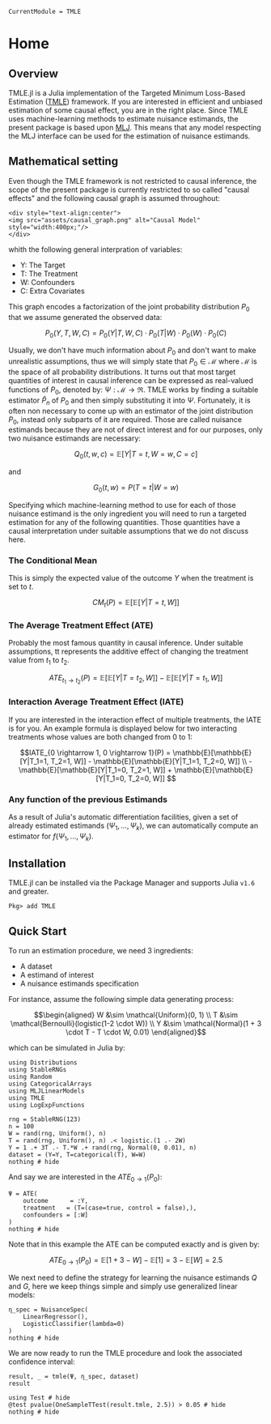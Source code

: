 ```@meta
CurrentModule = TMLE
```

# Home

## Overview

TMLE.jl is a Julia implementation of the Targeted Minimum Loss-Based Estimation ([TMLE](https://link.springer.com/book/10.1007/978-1-4419-9782-1)) framework. If you are interested in efficient and unbiased estimation of some causal effect, you are in the right place. Since TMLE uses machine-learning methods to estimate nuisance estimands, the present package is based upon [MLJ](https://alan-turing-institute.github.io/MLJ.jl/dev/). This means that any model respecting the MLJ interface can be used for the estimation of nuisance estimands.

## Mathematical setting

Even though the TMLE framework is not restricted to causal inference, the scope of the present package is currently restricted to so called "causal effects" and the following causal graph is assumed throughout:

```@raw html
<div style="text-align:center">
<img src="assets/causal_graph.png" alt="Causal Model" style="width:400px;"/>
</div>
```

whith the following general interpration of variables:

- Y: The Target
- T: The Treatment
- W: Confounders
- C: Extra Covariates

This graph encodes a factorization of the joint probability distribution $P_0$ that we assume generated the observed data:

```math
P_0(Y, T, W, C) = P_0(Y|T, W, C) \cdot P_0(T|W) \cdot P_0(W) \cdot P_0(C)
```

Usually, we don't have much information about $P_0$ and don't want to make unrealistic assumptions, thus we will simply state that $P_0 \in \mathcal{M}$ where $\mathcal{M}$ is the space of all probability distributions. It turns out that most target quantities of interest in causal inference can be expressed as real-valued functions of $P_0$, denoted by: $\Psi:\mathcal{M} \rightarrow \Re$. TMLE works by finding a suitable estimator $\hat{P}_n$ of $P_0$ and then simply substituting it into $\Psi$. Fortunately, it is often non necessary to come up with an estimator of the joint distribution $P_0$, instead only subparts of it are required. Those are called nuisance estimands because they are not of direct interest and for our purposes, only two nuisance estimands are necessary:

```math
Q_0(t, w, c) = \mathbb{E}[Y|T=t, W=w, C=c]
```

and

```math
G_0(t, w) = P(T=t|W=w)
```

Specifying which machine-learning method to use for each of those nuisance estimand is the only ingredient you will need to run a targeted estimation for any of the following quantities. Those quantities have a causal interpretation under suitable assumptions that we do not discuss here.

### The Conditional Mean

This is simply the expected value of the outcome $Y$ when the treatment is set to $t$.

```math
CM_t(P) = \mathbb{E}[\mathbb{E}[Y|T=t, W]]
```

### The Average Treatment Effect (ATE)

Probably the most famous quantity in causal inference. Under suitable assumptions, tt represents the additive effect of changing the treatment value from $t_1$ to $t_2$.

```math
ATE_{t_1 \rightarrow t_2}(P) = \mathbb{E}[\mathbb{E}[Y|T=t_2, W]] - \mathbb{E}[\mathbb{E}[Y|T=t_1, W]]
```

### Interaction Average Treatment Effect (IATE)

If you are interested in the interaction effect of multiple treatments, the IATE is for you. An example formula is displayed below for two interacting treatments whose values are both changed from $0$ to $1$:

```math
IATE_{0 \rightarrow 1, 0 \rightarrow 1}(P) = \mathbb{E}[\mathbb{E}[Y|T_1=1, T_2=1, W]] - \mathbb{E}[\mathbb{E}[Y|T_1=1, T_2=0, W]]  \\
- \mathbb{E}[\mathbb{E}[Y|T_1=0, T_2=1, W]] + \mathbb{E}[\mathbb{E}[Y|T_1=0, T_2=0, W]] 
```

### Any function of the previous Estimands

As a result of Julia's automatic differentiation facilities, given a set of already estimated estimands $(\Psi_1, ..., \Psi_k)$, we can automatically compute an estimator for $f(\Psi_1, ..., \Psi_k)$.

## Installation

TMLE.jl can be installed via the Package Manager and supports Julia `v1.6` and greater.

```Pkg
Pkg> add TMLE
```

## Quick Start

To run an estimation procedure, we need 3 ingredients:

- A dataset
- A estimand of interest
- A nuisance estimands specification

For instance, assume the following simple data generating process:

```math
\begin{aligned}
W  &\sim \mathcal{Uniform}(0, 1) \\
T  &\sim \mathcal{Bernoulli}(logistic(1-2 \cdot W)) \\
Y  &\sim \mathcal{Normal}(1 + 3 \cdot T - T \cdot W, 0.01)
\end{aligned}
```

which can be simulated in Julia by:

```@example quick-start
using Distributions
using StableRNGs
using Random
using CategoricalArrays
using MLJLinearModels
using TMLE
using LogExpFunctions

rng = StableRNG(123)
n = 100
W = rand(rng, Uniform(), n)
T = rand(rng, Uniform(), n) .< logistic.(1 .- 2W)
Y = 1 .+ 3T .- T.*W .+ rand(rng, Normal(0, 0.01), n)
dataset = (Y=Y, T=categorical(T), W=W)
nothing # hide
```

And say we are interested in the $ATE_{0 \rightarrow 1}(P_0)$:

```@example quick-start
Ψ = ATE(
    outcome      = :Y,
    treatment   = (T=(case=true, control = false),),
    confounders = [:W]
)
nothing # hide
```

Note that in this example the ATE can be computed exactly and is given by:

```math
ATE_{0 \rightarrow 1}(P_0) = \mathbb{E}[1 + 3 - W] - \mathbb{E}[1] = 3 - \mathbb{E}[W] = 2.5
```

We next need to define the strategy for learning the nuisance estimands $Q$ and $G$, here we keep things simple and simply use generalized linear models:

```@example quick-start
η_spec = NuisanceSpec(
    LinearRegressor(),
    LogisticClassifier(lambda=0)
)
nothing # hide
```

We are now ready to run the TMLE procedure and look the associated confidence interval:

```@example quick-start
result, _ = tmle(Ψ, η_spec, dataset)
result
```

```@example quick-start
using Test # hide
@test pvalue(OneSampleTTest(result.tmle, 2.5)) > 0.05 # hide
nothing # hide
```
